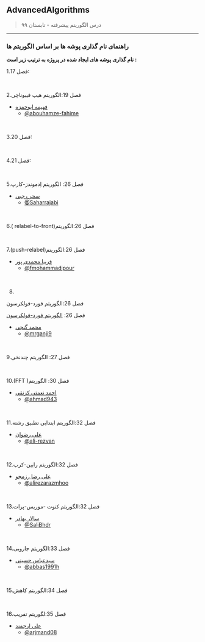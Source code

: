 ## AdvancedAlgorithms

> درس الگوریتم پیشرفته - تابستان ۹۹
---
### راهنمای نام گذاری پوشه ها بر اساس الگوریتم ها

**نام گذاری پوشه های ایجاد شده در پروژه به ترتیب زیر است :**


1.فصل 17:

<br>

2.فصل 19:الگوریتم هیپ فیبوناچی

+ [فهیمه ابوحمزه](https://abouhamze-fahime.github.io/Abouhamze.Fahime/)  
  - [@abouhamze-fahime](https://github.com/abouhamze-fahime)

<br>

3.فصل 20:


<br>

4.فصل 21:

<br>

5.فصل 26: الگوریتم اِدموندز-کارپ

+ [سحر رجبی](https://saharrajabi.github.io/)  
  - [@Saharrajabi](http://github.com/Saharrajabi)

<br>

6.( relabel-to-front)فصل 26:الگوریتم



<br>

7.(push-relabel)فصل 26:الگوریتم

+ [فریبا محمدی پور](https://fmohammadipour.github.io/)  
  - [@fmohammadipour](https://github.com/fmohammadipour)


<br>

8.
فصل 26:الگوریتم فورد-فولکرسون

فصل 26:
[الگوریتم فورد-فولکرسون](https://github.com/AliRazavi-edu/PNU_3983/tree/master/AdvancedAlgorithms/VI%20Graph%20Algorithms/26%20Maximum%20Flow/Ford-Folkerson "Ford–Fulkerson algorithm")

+ [محمد گنجی](https://mrganji9.github.io)  
  - [@mrganji9](https://github.com/mrganji9)


<br>

9.فصل 27: الگوریتم چندنخی



<br>

10.(FFT )فصل 30: الگوریتم

+ [احمد نعمتی کزنقی](https://ahmad943.github.io/personal)  
  - [@ahmad943](https://github.com/ahmad943)


<br>

11.فصل 32:الگوریتم ابتدایی تطبیق رشته 

+ [علی رضوان](https://ali-rezvan.github.io/)  
  - [@ali-rezvan](https://github.com/ali-rezvan)

<br>

12.فصل 32:الگوریتم رابین-کرپ

+ [علی رضا رزمجو](https://alirezarazmhoo.github.io/AlirezaRazmjoo.github.io/)  
  - [@alirezarazmhoo](https://github.com/alirezarazmhoo/PrimAlgorithm.git
)

<br>

13.فصل 32:الگوریتم کنوت -موریس-پرات

+ [سالار بهادر](https://salibhdr.github.io/resume/)  
  - [@SaliBhdr](https://github.com/SaliBhdr)

<br>

14.فصل 33:الگوریتم جارویی

+ [سیدعباس حسینی](http://abbas1991h.github.io/)  
  - [@abbas1991h](https://github.com/abbas1991h)

<br>

15.فصل 34:الگوریتم کاهش



<br>

16.فصل 35:لگوریتم تقریب

+ [علی ارجمند]()  
  - [@arjmand08](https://github.com/arjmand08)
